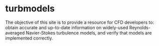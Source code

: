 # turbmodels
The objective of this site is to provide a resource for CFD developers to: obtain accurate and up-to-date information on widely-used Reynolds-averaged Navier-Stokes turbulence models, and verify that models are implemented correctly.
